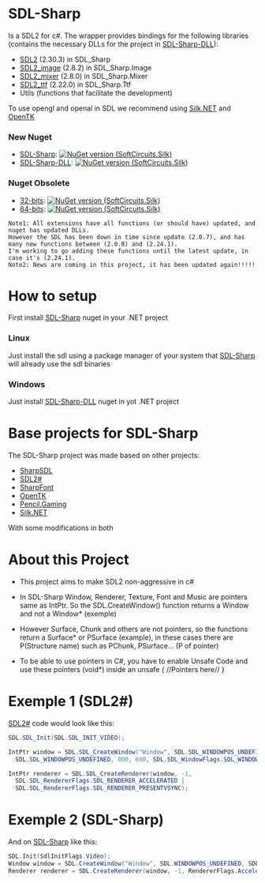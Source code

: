 # SDL-Sharp

Is a SDL2 for c#. The wrapper provides bindings for the following libraries (contains the necessary DLLs for the project in [SDL-Sharp-DLL](https://www.nuget.org/packages//SDL-Sharp-DLL/)):
- [SDL2](https://github.com/libsdl-org/SDL/releases) (2.30.3) in SDL_Sharp
- [SDL2_image](https://github.com/libsdl-org/SDL_Image/releases) (2.8.2) in SDL_Sharp.Image
- [SDL2_mixer](https://github.com/libsdl-org/SDL_Mixer/releases) (2.8.0) in SDL_Sharp.Mixer
- [SDL2_ttf](https://github.com/libsdl-org/SDL_Ttf/releases) (2.22.0) in SDL_Sharp.Ttf
- Utils (functions that facilitate the development)

To use opengl and openal in SDL we recommend using [Silk.NET](https://github.com/dotnet/Silk.NET) and [OpenTK](https://github.com/opentk/opentk)

### New Nuget
 - [SDL-Sharp](https://www.nuget.org/packages//SDL-Sharp/): [![NuGet version (SoftCircuits.Silk)](https://img.shields.io/nuget/v/SDL-Sharp.svg?style=flat-square)](https://www.nuget.org/packages//SDL-Sharp/)
 - [SDL-Sharp-DLL](https://www.nuget.org/packages//SDL-Sharp-DLL/): [![NuGet version (SoftCircuits.Silk)](https://img.shields.io/nuget/v/SDL-Sharp-DLL.svg?style=flat-square)](https://www.nuget.org/packages/SDL-Sharp-DLL/)

### Nuget Obsolete
 - [32-bits](https://www.nuget.org/packages/SDL-Sharp_32-bits/): [![NuGet version (SoftCircuits.Silk)](https://img.shields.io/nuget/v/SDL-Sharp_32-bits.svg?style=flat-square)](https://www.nuget.org/packages/SDL-Sharp_32-bits/)
 - [64-bits](https://www.nuget.org/packages/SDL-Sharp_64-bits/): [![NuGet version (SoftCircuits.Silk)](https://img.shields.io/nuget/v/SDL-Sharp_64-bits.svg?style=flat-square)](https://www.nuget.org/packages/SDL-Sharp_64-bits/)

```
Note1: All extensions have all functions (or should have) updated, and nuget has updated DLLs. 
However the SDL has been down in time since update (2.0.7), and has many new functions between (2.0.8) and (2.24.1).
I'm working to go adding these functions until the latest update, in case it's (2.24.1).
Note2: News are coming in this project, it has been updated again!!!!!
```

# How to setup
First install [SDL-Sharp](https://www.nuget.org/packages//SDL-Sharp/)  nuget in your .NET project

### Linux
Just install the sdl using a package manager of your system that [SDL-Sharp](https://www.nuget.org/packages//SDL-Sharp/)  will already use the sdl binaries

### Windows
Just install [SDL-Sharp-DLL](https://www.nuget.org/packages//SDL-Sharp-DLL/) nuget in yot .NET project

# Base projects for SDL-Sharp

The SDL-Sharp project was made based on other projects:

 - [SharpSDL](https://github.com/hasali19/SharpSDL)
 - [SDL2#](https://github.com/flibitijibibo/SDL2-CS)
 - [SharpFont](https://github.com/Robmaister/SharpFont)
 - [OpenTK](https://github.com/opentk/opentk)
 - [Pencil.Gaming](https://github.com/andykorth/Pencil.Gaming)
 - [Silk.NET](https://github.com/dotnet/Silk.NET)

With some modifications in both

# About this Project

 - This project aims to make SDL2 non-aggressive in c#

 - In SDL-Sharp Window, Renderer, Texture, Font and Music are pointers same as IntPtr. So the SDL.CreateWindow() function returns a Window and not a Window* (exemple)
 - However Surface, Chunk and others are not pointers, so the functions return a Surface* or PSurface (example), in these cases there are P(Structure name) such as PChunk, PSurface...
(P of pointer)
 - To be able to use pointers in C#, you have to enable Unsafe Code and use these pointers (void*) inside an unsafe { //Pointers here// }

# Exemple 1 (SDL2#)

[SDL2#](https://github.com/flibitijibibo/SDL2-CS) code would look like this:
```cs
SDL.SDL_Init(SDL.SDL_INIT_VIDEO);

IntPtr window = SDL.SDL_CreateWindow("Window", SDL.SDL_WINDOWPOS_UNDEFINED, 
  SDL.SDL_WINDOWPOS_UNDEFINED, 800, 600, SDL.SDL_WindowFlags.SDL_WINDOW_SHOWN);

IntPtr renderer = SDL.SDL_CreateRenderer(window, -1,
  SDL.SDL_RendererFlags.SDL_RENDERER_ACCELERATED | 
  SDL.SDL_RendererFlags.SDL_RENDERER_PRESENTVSYNC);
```
                                      
# Exemple 2 (SDL-Sharp)

And on [SDL-Sharp](https://github.com/GabrielFrigo4/SDL-Sharp) like this:
```cs
SDL.Init(SdlInitFlags.Video);
Window window = SDL.CreateWindow("Window", SDL.WINDOWPOS_UNDEFINED, SDL.WINDOWPOS_UNDEFINED, 800, 600, WindowFlags.Shown);
Renderer renderer = SDL.CreateRenderer(window, -1, RendererFlags.Accelerated | RendererFlags.PresentVsync);
```
